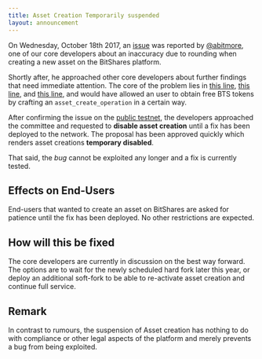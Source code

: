 ```yaml
---
title: Asset Creation Temporarily suspended
layout: announcement
---
```


On Wednesday, October 18th 2017, an
[issue](https://github.com/bitshares/bitshares-core/issues/429) was
reported by [@abitmore](https://github.com/abitmore), one of our core
developers about an inaccuracy due to rounding when creating a new asset
on the BitShares platform.

Shortly after, he approached other core developers about further
findings that need immediate attention. The core of the problem lies in
[this line](https://github.com/bitshares/bitshares-core/blob/2.0.170710/libraries/chain/asset_evaluator.cpp#L94),
[this line](https://github.com/bitshares/bitshares-core/blob/2.0.170710/libraries/chain/asset_evaluator.cpp#L127),
and
[this line](https://github.com/bitshares/bitshares-core/blob/2.0.170710/libraries/chain/evaluator.cpp#L89),
and would have allowed an user to obtain free BTS tokens by crafting an
`asset_create_operation` in a certain way.

After confirming the issue on the [public
testnet](https://testnet.bitshares.eu), the developers approached the
committee and requested to **disable asset creation** until a fix has
been deployed to the network. The proposal has been approved quickly
which renders asset creations **temporary disabled**.

That said, the *bug* cannot be exploited any longer and a fix is
currently tested.

## Effects on End-Users

End-users that wanted to create an asset on BitShares are asked for
patience until the fix has been deployed. No other restrictions are
expected.

## How will this be fixed

The core developers are currently in discussion on the best way forward.
The options are to wait for the newly scheduled hard fork later this
year, or deploy an additional soft-fork to be able to re-activate asset
creation and continue full service.

## Remark

In contrast to rumours, the suspension of Asset creation has nothing to
do with compliance or other legal aspects of the platform and merely
prevents a bug from being exploited.
